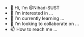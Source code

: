 - 👋 Hi, I’m @Nihad-SUST
- 👀 I’m interested in ...
- 🌱 I’m currently learning ...
- 💞️ I’m looking to collaborate on ...
- 📫 How to reach me ...

<!---
Nihad-SUST/Nihad-SUST is a ✨ special ✨ repository because its `README.md` (this file) appears on your GitHub profile.
You can click the Preview link to take a look at your changes.
--->
